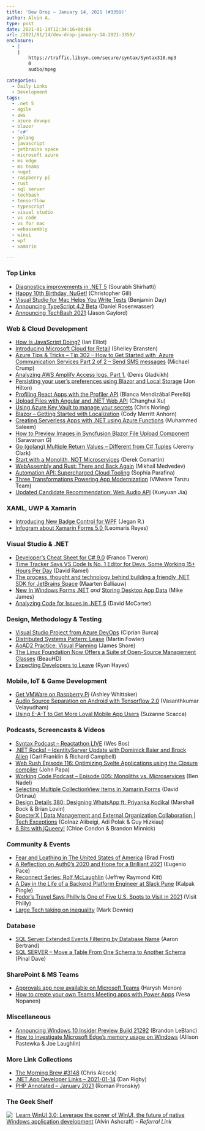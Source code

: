 ```yaml
---
title: 'Dew Drop – January 14, 2021 (#3359)'
author: Alvin A.
type: post
date: 2021-01-14T12:34:16+00:00
url: /2021/01/14/dew-drop-january-14-2021-3359/
enclosure:
  - |
    |
        https://traffic.libsyn.com/secure/syntax/Syntax318.mp3
        0
        audio/mpeg
        
categories:
  - Daily Links
  - Development
tags:
  - .net 5
  - agile
  - aws
  - azure devops
  - blazor
  - 'c#'
  - golang
  - javascript
  - jetbrains space
  - microsoft azure
  - ms edge
  - ms teams
  - nuget
  - raspberry pi
  - rust
  - sql server
  - techbash
  - tensorflow
  - typescript
  - visual studio
  - vs code
  - vs for mac
  - webassembly
  - winui
  - wpf
  - xamarin

---
```

### <a name="top"></a>Top Links

  * <a href="https://devblogs.microsoft.com/dotnet/diagnostics-improvements-in-net-5/?WT.mc_id=DOP-MVP-4025064" target="_blank" rel="noopener">Diagnostics improvements in .NET 5</a> (Sourabh Shirhatti)
  * <a href="https://devblogs.microsoft.com/nuget/happy-10th-birthday-nuget/?WT.mc_id=DOP-MVP-4025064" target="_blank" rel="noopener">Happy 10th Birthday, NuGet!</a> (Christopher Gill)
  * <a href="https://devblogs.microsoft.com/visualstudio/visual-studio-for-mac-helps-you-write-tests/?WT.mc_id=DOP-MVP-4025064" target="_blank" rel="noopener">Visual Studio for Mac Helps You Write Tests</a> (Benjamin Day)
  * <a href="https://devblogs.microsoft.com/typescript/announcing-typescript-4-2-beta/?WT.mc_id=DOP-MVP-4025064" target="_blank" rel="noopener">Announcing TypeScript 4.2 Beta</a> (Daniel Rosenwasser)
  * <a href="https://www.techbash.com/blog/2021/01/14/announcing-techbash-2021" target="_blank" rel="noopener">Announcing TechBash 2021</a> (Jason Gaylord)



### <a name="web"></a>Web & Cloud Development

  * <a href="http://www.i-programmer.info/news/167-javascript/14279-how-is-javascript-doing.html" target="_blank" rel="noopener">How Is JavaScript Doing?</a> (Ian Elliot)
  * <a href="https://cloudblogs.microsoft.com/industry-blog/retail/2021/01/13/introducing-microsoft-cloud-for-retail/" target="_blank" rel="noopener">Introducing Microsoft Cloud for Retail</a> (Shelley Bransten)
  * <a href="https://microsoft.github.io/AzureTipsAndTricks/blog/tip302.html" target="_blank" rel="noopener">Azure Tips & Tricks &#8211; Tip 302 &#8211; How to Get Started with&nbsp; Azure Communication Services Part 2 of 2 &#8211; Send SMS messages</a> (Michael Crump)
  * <a href="https://www.outcoldman.com/en/archive/2021/01/14/analyzing-aws-amplify-access-logs-part-1/" target="_blank" rel="noopener">Analyzing AWS Amplify Access logs. Part 1.</a> (Denis Gladkikh)
  * <a href="https://jonhilton.net/blazor-tailwind-dark-mode-local-storage/" target="_blank" rel="noopener">Persisting your user&#8217;s preferences using Blazor and Local Storage</a> (Jon Hilton)
  * <a href="https://www.telerik.com/blogs/profiling-react-apps-with-profiler-api" target="_blank" rel="noopener">Profiling React Apps with the Profiler API</a> (Blanca Mendizábal Perelló)
  * <a href="https://codeburst.io/upload-files-with-angular-and-net-web-api-77a7966ed226?source=rss----61061eb0c96b---4" target="_blank" rel="noopener">Upload Files with Angular and .NET Web API</a> (Changhui Xu)
  * <a href="https://dev.to/azure/using-azure-key-vault-to-manage-your-secrets-546g" target="_blank" rel="noopener">Using Azure Key Vault to manage your secrets</a> (Chris Noring)
  * <a href="https://codyanhorn.tech/blog/2021/01/13/Blazor-Getting-Started-with-Localization.html" target="_blank" rel="noopener">Blazor &#8211; Getting Started with Localization</a> (Cody Merritt Anhorn)
  * <a href="https://code-maze.com/creating-serverless-apps-with-dotnet-using-azure-functions/" target="_blank" rel="noopener">Creating Serverless Apps with .NET using Azure Functions</a> (Muhammed Saleem)
  * <a href="https://www.syncfusion.com/blogs/post/how-to-preview-images-in-syncfusion-blazor-file-upload-component.aspx" target="_blank" rel="noopener">How to Preview Images in Syncfusion Blazor File Upload Component</a> (Saravanan G)
  * <a href="https://jeremybytes.blogspot.com/2021/01/go-golang-multiple-return-values.html" target="_blank" rel="noopener">Go (golang) Multiple Return Values &#8211; Different from C# Tuples</a> (Jeremy Clark)
  * <a href="https://codeopinion.com/start-with-a-monolith-not-microservices/?utm_source=rss&utm_medium=rss&utm_campaign=start-with-a-monolith-not-microservices" target="_blank" rel="noopener">Start with a Monolith, NOT Microservices</a> (Derek Comartin)
  * <a href="https://codeburst.io/webassembly-and-rust-there-and-back-again-9ad76f61d616?source=rss----61061eb0c96b---4" target="_blank" rel="noopener">WebAssembly and Rust: There and Back Again</a> (Mikhail Medvedev)
  * <a href="https://www.pulumi.com/blog/automation-api-supercharged-cloud-tooling/" target="_blank" rel="noopener">Automation API: Supercharged Cloud Tooling</a> (Sophia Parafina)
  * <a href="https://tanzu.vmware.com/content/home-page/three-transformations-powering-app-modernization" target="_blank" rel="noopener">Three Transformations Powering App Modernization</a> (VMware Tanzu Team)
  * <a href="https://www.w3.org/blog/news/archives/8867" target="_blank" rel="noopener">Updated Candidate Recommendation: Web Audio API</a> (Xueyuan Jia)



### <a name="silverlight"></a>XAML, UWP & Xamarin

  * <a href="https://www.syncfusion.com/blogs/post/introducing-new-badge-control-for-wpf.aspx" target="_blank" rel="noopener">Introducing New Badge Control for WPF</a> (Jegan R.)
  * <a href="https://askxammy.com/infogram-about-xamarin-forms-5-0-%f0%9f%98%8d/" target="_blank" rel="noopener">Infogram about Xamarin Forms 5.0 </a> (Leomaris Reyes)



### <a name="dotnet"></a>Visual Studio & .NET

  * <a href="https://developer.okta.com/blog/2021/01/13/developers-cheatsheet-csharp-9" target="_blank" rel="noopener">Developer&#8217;s Cheat Sheet for C# 9.0</a> (Franco Tiveron)
  * <a href="https://visualstudiomagazine.com/articles/2021/01/13/wakatime-vs-code.aspx" target="_blank" rel="noopener">Time Tracker Says VS Code Is No. 1 Editor for Devs, Some Working 15+ Hours Per Day</a> (David Ramel)
  * <a href="https://blog.maartenballiauw.be/post/2021/01/13/the-process-thought-and-technology-behind-building-a-friendly-net-sdk-for-jetbrains-space.html" target="_blank" rel="noopener">The process, thought and technology behind building a friendly .NET SDK for JetBrains Space</a> (Maarten Balliauw)
  * <a href="http://www.i-programmer.info/news/89-net/14278-new-in-windows-forms-net-.html" target="_blank" rel="noopener">New In Windows Forms .NET</a> _and_ <a href="https://mikecodes.net/2021/01/13/storing-desktop-app-data/" target="_blank" rel="noopener">Storing Desktop App Data</a> (Mike James)
  * <a href="https://dotnettips.wordpress.com/2021/01/14/analyzing-code-for-issues-in-net-5/" target="_blank" rel="noopener">Analyzing Code for Issues in .NET 5</a> (David McCarter)



### <a name="design"></a>Design, Methodology & Testing

  * <a href="https://www.advancedinstaller.com/visual-studio-project-from-azure-devops-pipeline.html" target="_blank" rel="noopener">Visual Studio Project from Azure DevOps</a> (Ciprian Burca)
  * <a href="https://martinfowler.com/articles/patterns-of-distributed-systems/time-bound-lease.html" target="_blank" rel="noopener">Distributed Systems Pattern: Lease</a> (Martin Fowler)
  * <a href="https://www.jamesshore.com/v2/books/aoad2/visual_planning" target="_blank" rel="noopener">AoAD2 Practice: Visual Planning</a> (James Shore)
  * <a href="http://rss.slashdot.org/~r/Slashdot/slashdot/~3/n6EmJHjrJXM/the-linux-foundation-now-offers-a-suite-of-open-source-management-classes" target="_blank" rel="noopener">The Linux Foundation Now Offers a Suite of Open-Source Management Classes</a> (BeauHD)
  * <a href="http://feedproxy.google.com/~r/blogryanhayesnet/~3/McGGXRaT8js/" target="_blank" rel="noopener">Expecting Developers to Leave</a> (Ryan Hayes)



### <a name="mobile"></a>Mobile, IoT & Game Development

  * <a href="https://www.raspberrypi.org/blog/get-vmware-on-raspberry-pi/" target="_blank" rel="noopener">Get VMWare on Raspberry Pi</a> (Ashley Whittaker)
  * <a href="https://heartbeat.fritz.ai/audio-source-separation-on-android-with-tensorflow-2-0-9fee76638ca8?source=rss----680eee12c50d---4" target="_blank" rel="noopener">Audio Source Separation on Android with Tensorflow 2.0</a> (Vasanthkumar Velayudham)
  * <a href="https://www.telerik.com/blogs/using-e-a-t-to-get-more-loyal-mobile-app-users" target="_blank" rel="noopener">Using E-A-T to Get More Loyal Mobile App Users</a> (Suzanne Scacca)



### <a name="podcasts"></a>Podcasts, Screencasts & Videos

  * <a href="https://traffic.libsyn.com/secure/syntax/Syntax318.mp3" target="_blank" rel="noopener">Syntax Podcast &#8211; Reactathon LIVE</a> (Wes Bos)
  * <a href="http://www.dotnetrocks.com/default.aspx?ShowNum=1722" target="_blank" rel="noopener">.NET Rocks! &#8211; IdentityServer Update with Dominick Baier and Brock Allen</a> (Carl Franklin & Richard Campbell)
  * <a href="https://webrush.io/episodes/episode-116-optimizing-svelte-applications-using-the-closure-compiler-rFSXLbhq" target="_blank" rel="noopener">Web Rush Episode 116: Optimizing Svelte Applications using the Closure compiler</a> (John Papa)
  * <a href="https://www.bennadel.com/blog/3963-working-code-podcast-episode-005-monoliths-vs-microservices.htm" target="_blank" rel="noopener">Working Code Podcast &#8211; Episode 005: Monoliths vs. Microservices</a> (Ben Nadel)
  * <a href="http://www.youtube.com/watch?v=p8Ux8f_tCq4" target="_blank" rel="noopener">Selecting Multiple CollectionView Items in Xamarin.Forms</a> (David Ortinau)
  * <a href="https://designdetails.simplecast.com/episodes/380-designing-whatsapp-ft-priyanka-kodikal-VlL1gBvI" target="_blank" rel="noopener">Design Details 380: Designing WhatsApp ft. Priyanka Kodikal</a> (Marshall Bock & Brian Lovin)
  * <a href="https://channel9.msdn.com/Series/Tech-Exceptions/SpecterX--Data-Management-and-External-Organization-Collaboration?WT.mc_id=DOP-MVP-4025064" target="_blank" rel="noopener">SpecterX | Data Management and External Organization Collaboration | Tech Exceptions</a> (Golnaz Alibeigi, Adi Polak & Guy Hizkiau)
  * <a href="http://www.youtube.com/watch?v=APtJN_4TIYE" target="_blank" rel="noopener">8 Bits with jQueery!</a> (Chloe Condon & Brandon Minnick)



### <a name="events"></a>Community & Events

  * <a href="http://feedproxy.google.com/~r/brad-frosts-blog/~3/Z5aT6yD8cvs/" target="_blank" rel="noopener">Fear and Loathing in The United States of America</a> (Brad Frost)
  * <a href="https://auth0.com/blog/a-reflection-on-auth0-s-2020-and-hope-for-a-brilliant-2021/" target="_blank" rel="noopener">A Reflection on Auth0’s 2020 and Hope for a Brilliant 2021</a> (Eugenio Pace)
  * <a href="https://techcommunity.microsoft.com/t5/microsoft-mvp-award-program-blog/reconnect-series-rolf-mclaughlin/ba-p/2055109?WT.mc_id=DOP-MVP-4025064" target="_blank" rel="noopener">Reconnect Series: Rolf McLaughlin</a> (Jeffrey Raymond Kitt)
  * <a href="https://slack.engineering/a-day-in-the-life-of-a-backend-platform-engineer-at-slack-pune/?utm_source=rss&utm_medium=rss&utm_campaign=a-day-in-the-life-of-a-backend-platform-engineer-at-slack-pune" target="_blank" rel="noopener">A Day in the Life of a Backend Platform Engineer at Slack Pune</a> (Kalpak Pingle)
  * <a href="https://www.uwishunu.com/2021/01/fodors-travel-says-philly-is-one-of-five-u-s-spots-to-visit-in-2021/" target="_blank" rel="noopener">Fodor’s Travel Says Philly Is One of Five U.S. Spots to Visit in 2021</a> (Visit Philly)
  * <a href="https://www.poppastring.com/blog/large-tech-taking-on-inequality" target="_blank" rel="noopener">Large Tech taking on inequality</a> (Mark Downie)



### <a name="sql"></a>Database

  * <a href="http://feedproxy.google.com/~r/MSSQLTips-LatestSqlServerTips/~3/FTjOVxAUchM/" target="_blank" rel="noopener">SQL Server Extended Events Filtering by Database Name</a> (Aaron Bertrand)
  * <a href="https://blog.sqlauthority.com/2021/01/14/sql-server-move-a-table-from-one-schema-to-another-schema/?utm_source=rss&utm_medium=rss&utm_campaign=sql-server-move-a-table-from-one-schema-to-another-schema" target="_blank" rel="noopener">SQL SERVER – Move a Table From One Schema to Another Schema</a> (Pinal Dave)



### <a name="sp"></a>SharePoint & MS Teams

  * <a href="https://flow.microsoft.com/en-us/blog/approvals-app-now-available-on-microsoft-teams/" target="_blank" rel="noopener">Approvals app now available on Microsoft Teams</a> (Harysh Menon)
  * <a href="https://myteamsday.com/2021/01/13/create-meeting-apps/" target="_blank" rel="noopener">How to create your own Teams Meeting apps with Power Apps</a> (Vesa Nopanen)



### <a name="misc"></a>Miscellaneous

  * <a href="https://blogs.windows.com/windows-insider/2021/01/13/announcing-windows-10-insider-preview-build-21292/?WT.mc_id=WD-MVP-4025064" target="_blank" rel="noopener">Announcing Windows 10 Insider Preview Build 21292</a> (Brandon LeBlanc)
  * <a href="https://blogs.windows.com/msedgedev/2021/01/13/investigate-microsoft-edge-memory-usage/?WT.mc_id=WD-MVP-4025064" target="_blank" rel="noopener">How to investigate Microsoft Edge’s memory usage on Windows</a> (Allison Pastewka & Joe Laughlin)



### <a name="links"></a>More Link Collections

  * <a href="http://feedproxy.google.com/~r/ReflectivePerspective/~3/uTbGraY1DK4/" target="_blank" rel="noopener">The Morning Brew #3148</a> (Chris Alcock)
  * <a href="https://links.danrigby.com/2021/01/app-developer-links-2021-01-14/" target="_blank" rel="noopener">.NET App Developer Links &#8211; 2021-01-14</a> (Dan Rigby)
  * <a href="https://blog.jetbrains.com/phpstorm/2021/01/php-annotated-january-2021/" target="_blank" rel="noopener">PHP Annotated – January 2021</a> (Roman Pronskiy)



### <a name="shelf"></a>The Geek Shelf

<a href="https://www.amazon.com/Learn-WinUI-3-0-application-development/dp/1800208669/?tag=amavin-20" target="_blank" rel="noopener"><img decoding="async" align="left" style="margin: 0px 5px 0px 0px; border: 0px currentcolor; border-image: none; float: left; display: inline; background-image: none;" src="https://m.media-amazon.com/images/I/41fyDkYgRwL._AC_UY218_.jpg" border="0" /></a>&nbsp;<a href="https://www.amazon.com/Learn-WinUI-3-0-application-development/dp/1800208669/?tag=amavin-20" target="_blank" rel="noopener">Learn WinUI 3.0: Leverage the power of WinUI, the future of native Windows application development</a> (Alvin Ashcraft) _&#8211; Referral Link_